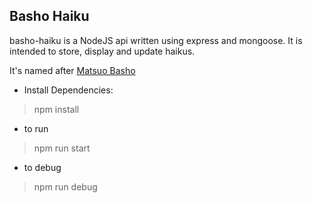 ## Basho Haiku

basho-haiku is a NodeJS api written using express and mongoose.  It is intended to store, display and update haikus.

It's named after [Matsuo Basho](https://en.wikipedia.org/wiki/Matsuo_Bash%C5%8D)

* Install Dependencies:
> npm install

* to run 
> npm run start

* to debug
> npm run debug

